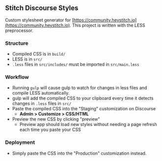 ## Stitch Discourse Styles

Custom stylesheet generator for [https://community.heystitch.io](https://community.heystitch.io).
This project is written with the LESS preprocessor.

### Structure

* Compiled CSS is in `build/`
* LESS is in `src/`
* `.less` files in `src/includes/` must be imported in `src/main.less`

### Workflow

* Running `gulp` will cause gulp to watch for changes in less files and compile LESS automatically.
* gulp will add the compiled CSS to your clipboard every time it detects changes in `.less` files in `src/`
* Paste the compiled CSS into the "Staging" customization on Discourse
	* **Admin > Customize > CSS/HTML**
* Preview the new CSS by clicking "preview"
	* Preview app should load new styles without needing a page refresh each time you paste your CSS

### Deployment

* Simply paste the CSS into the "Production" customization instead.
